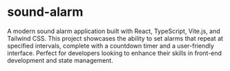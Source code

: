 # sound-alarm
A modern sound alarm application built with React, TypeScript, Vite.js, and Tailwind CSS. This project showcases the ability to set alarms that repeat at specified intervals, complete with a countdown timer and a user-friendly interface. Perfect for developers looking to enhance their skills in front-end development and state management.
